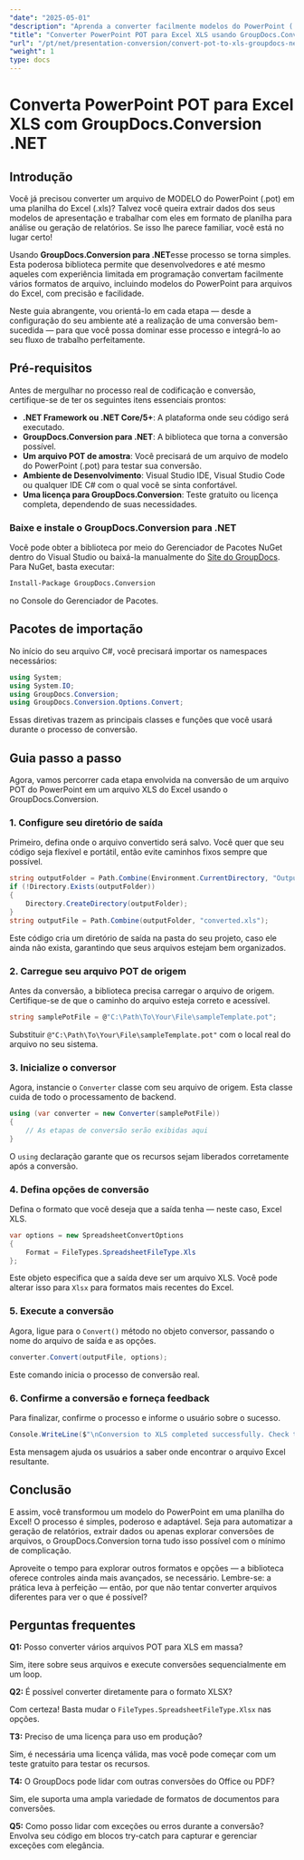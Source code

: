 ```yaml
---
"date": "2025-05-01"
"description": "Aprenda a converter facilmente modelos do PowerPoint (.POT) em planilhas do Excel (.XLS) usando a poderosa API GroupDocs.Conversion no .NET."
"title": "Converter PowerPoint POT para Excel XLS usando GroupDocs.Conversion .NET"
"url": "/pt/net/presentation-conversion/convert-pot-to-xls-groupdocs-net/"
"weight": 1
type: docs
---
```

# Converta PowerPoint POT para Excel XLS com GroupDocs.Conversion .NET

## Introdução

Você já precisou converter um arquivo de MODELO do PowerPoint (.pot) em uma planilha do Excel (.xls)? Talvez você queira extrair dados dos seus modelos de apresentação e trabalhar com eles em formato de planilha para análise ou geração de relatórios. Se isso lhe parece familiar, você está no lugar certo! 

Usando **GroupDocs.Conversion para .NET**esse processo se torna simples. Esta poderosa biblioteca permite que desenvolvedores e até mesmo aqueles com experiência limitada em programação convertam facilmente vários formatos de arquivo, incluindo modelos do PowerPoint para arquivos do Excel, com precisão e facilidade.

Neste guia abrangente, vou orientá-lo em cada etapa — desde a configuração do seu ambiente até a realização de uma conversão bem-sucedida — para que você possa dominar esse processo e integrá-lo ao seu fluxo de trabalho perfeitamente.

## Pré-requisitos

Antes de mergulhar no processo real de codificação e conversão, certifique-se de ter os seguintes itens essenciais prontos:

- **.NET Framework ou .NET Core/5+**: A plataforma onde seu código será executado.
- **GroupDocs.Conversion para .NET**: A biblioteca que torna a conversão possível.
- **Um arquivo POT de amostra**: Você precisará de um arquivo de modelo do PowerPoint (.pot) para testar sua conversão.
- **Ambiente de Desenvolvimento**: Visual Studio IDE, Visual Studio Code ou qualquer IDE C# com o qual você se sinta confortável.
- **Uma licença para GroupDocs.Conversion**: Teste gratuito ou licença completa, dependendo de suas necessidades.

### Baixe e instale o GroupDocs.Conversion para .NET

Você pode obter a biblioteca por meio do Gerenciador de Pacotes NuGet dentro do Visual Studio ou baixá-la manualmente do [Site do GroupDocs](https://releases.groupdocs.com/conversion/net/). Para NuGet, basta executar:

```bash
Install-Package GroupDocs.Conversion
```

no Console do Gerenciador de Pacotes.

## Pacotes de importação

No início do seu arquivo C#, você precisará importar os namespaces necessários:

```csharp
using System;
using System.IO;
using GroupDocs.Conversion;
using GroupDocs.Conversion.Options.Convert;
```

Essas diretivas trazem as principais classes e funções que você usará durante o processo de conversão.

## Guia passo a passo

Agora, vamos percorrer cada etapa envolvida na conversão de um arquivo POT do PowerPoint em um arquivo XLS do Excel usando o GroupDocs.Conversion.

### 1. Configure seu diretório de saída

Primeiro, defina onde o arquivo convertido será salvo. Você quer que seu código seja flexível e portátil, então evite caminhos fixos sempre que possível.

```csharp
string outputFolder = Path.Combine(Environment.CurrentDirectory, "Output");
if (!Directory.Exists(outputFolder))
{
    Directory.CreateDirectory(outputFolder);
}
string outputFile = Path.Combine(outputFolder, "converted.xls");
```

Este código cria um diretório de saída na pasta do seu projeto, caso ele ainda não exista, garantindo que seus arquivos estejam bem organizados.

### 2. Carregue seu arquivo POT de origem

Antes da conversão, a biblioteca precisa carregar o arquivo de origem. Certifique-se de que o caminho do arquivo esteja correto e acessível.

```csharp
string samplePotFile = @"C:\Path\To\Your\File\sampleTemplate.pot";
```

Substituir `@"C:\Path\To\Your\File\sampleTemplate.pot"` com o local real do arquivo no seu sistema.

### 3. Inicialize o conversor

Agora, instancie o `Converter` classe com seu arquivo de origem. Esta classe cuida de todo o processamento de backend.

```csharp
using (var converter = new Converter(samplePotFile))
{
    // As etapas de conversão serão exibidas aqui
}
```

O `using` declaração garante que os recursos sejam liberados corretamente após a conversão.

### 4. Defina opções de conversão

Defina o formato que você deseja que a saída tenha — neste caso, Excel XLS.

```csharp
var options = new SpreadsheetConvertOptions
{
    Format = FileTypes.SpreadsheetFileType.Xls
};
```

Este objeto especifica que a saída deve ser um arquivo XLS. Você pode alterar isso para `Xlsx` para formatos mais recentes do Excel.

### 5. Execute a conversão

Agora, ligue para o `Convert()` método no objeto conversor, passando o nome do arquivo de saída e as opções.

```csharp
converter.Convert(outputFile, options);
```

Este comando inicia o processo de conversão real.

### 6. Confirme a conversão e forneça feedback

Para finalizar, confirme o processo e informe o usuário sobre o sucesso.

```csharp
Console.WriteLine($"\nConversion to XLS completed successfully. Check the output in {outputFolder}");
```

Esta mensagem ajuda os usuários a saber onde encontrar o arquivo Excel resultante.

## Conclusão

E assim, você transformou um modelo do PowerPoint em uma planilha do Excel! O processo é simples, poderoso e adaptável. Seja para automatizar a geração de relatórios, extrair dados ou apenas explorar conversões de arquivos, o GroupDocs.Conversion torna tudo isso possível com o mínimo de complicação.

Aproveite o tempo para explorar outros formatos e opções — a biblioteca oferece controles ainda mais avançados, se necessário. Lembre-se: a prática leva à perfeição — então, por que não tentar converter arquivos diferentes para ver o que é possível?

## Perguntas frequentes

**Q1:** Posso converter vários arquivos POT para XLS em massa?  

Sim, itere sobre seus arquivos e execute conversões sequencialmente em um loop.

**Q2:** É possível converter diretamente para o formato XLSX?  

Com certeza! Basta mudar o `FileTypes.SpreadsheetFileType.Xlsx` nas opções.

**T3:** Preciso de uma licença para uso em produção?  

Sim, é necessária uma licença válida, mas você pode começar com um teste gratuito para testar os recursos.

**T4:** O GroupDocs pode lidar com outras conversões do Office ou PDF?  

Sim, ele suporta uma ampla variedade de formatos de documentos para conversões.

**Q5:** Como posso lidar com exceções ou erros durante a conversão?  
Envolva seu código em blocos try-catch para capturar e gerenciar exceções com elegância.